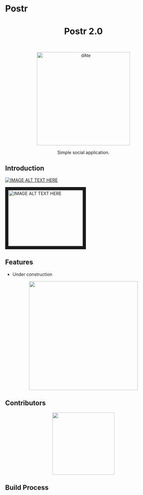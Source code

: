 # Postr

<h1 align="center"> Postr 2.0 </h1> <br>
<p align="center">
  <a href="https://gitpoint.co/">
    <img alt="dAte" title="dAte" src="https://i.imgur.com/JiCtsAJ.png" width="300">
  </a>
</p>

<p align="center">
  Simple social application.
</p>

## Introduction


[![IMAGE ALT TEXT HERE](http://img.youtube.com/vi/YOUTUBE_VIDEO_ID_HERE/0.jpg)](http://www.youtube.com/watch?v=YOUTUBE_VIDEO_ID_HERE)

<a href="http://www.youtube.com/watch?feature=player_embedded&v=YOUTUBE_VIDEO_ID_HERE
" target="_blank"><img src="http://img.youtube.com/vi/YOUTUBE_VIDEO_ID_HERE/0.jpg" 
alt="IMAGE ALT TEXT HERE" width="240" height="180" border="10" /></a>

## Features

* Under construction

<p align="center">
  <img src = "https://i.imgur.com/W3kRNTb.png" width=350>
</p>

## Contributors
<p align="center">
   <img src = "https://i.imgur.com/J5ctv0K.jpg" width=200>
</p>
                                                

## Build Process

